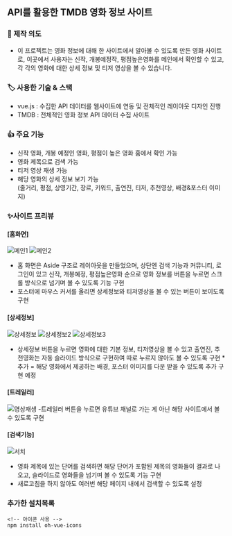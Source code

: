 ## API를 활용한 TMDB 영화 정보 사이트

### 📑 제작 의도

- 이 프로젝트는 영화 정보에 대해 한 사이트에서 알아볼 수 있도록 만든 영화 사이트로, 이곳에서 사용자는 신작, 개봉예정작, 평점높은영화를 메인에서 확인할 수 있고, 각 각의 영화에 대한 상세 정보 및 티저 영상을 볼 수 있습니다.

### 🏷️ 사용한 기술 & 스택

- vue.js : 수집한 API 데이터를 웹사이트에 연동 및 전체적인 레이아웃 디자인 진행
- TMDB : 전체적인 영화 정보 API 데이터 수집 사이트

### 👍 주요 기능

- 신작 영화, 개봉 예정인 영화, 평점이 높은 영화 홈에서 확인 가능
- 영화 제목으로 검색 가능
- 티저 영상 재생 가능
- 해당 영화의 상세 정보 보기 가능<br>
  (줄거리, 평점, 상영기간, 장르, 키워드, 출연진, 티저, 추천영상, 배경&포스터 이미지)

### ✨사이트 프리뷰

#### [홈화면]

![메인1](https://github.com/HwangInJi/cultureChart/assets/163365140/aa00b7ed-6e8a-4a79-9cbf-139405564725)
![메인2](https://github.com/HwangInJi/cultureChart/assets/163365140/f59d8d23-927c-4c75-bdca-b65452a2001c)

- 홈 화면은 Aside 구조로 레이아웃을 만들었으며, 상단엔 검색 기능과 커뮤니티, 로그인이 있고 신작, 개봉예정, 평점높은영화 순으로 영화 정보를 버튼을 누르면 스크롤 방식으로 넘기며 볼 수 있도록 기능 구현
- 포스터에 마우스 커서를 올리면 상세정보와 티저영상을 볼 수 있는 버튼이 보이도록 구현

#### [상세정보]

![상세정보](https://github.com/HwangInJi/cultureChart/assets/163365140/d2019f27-6c34-47bc-8723-4a7803e1a703)
![상세정보2](https://github.com/HwangInJi/cultureChart/assets/163365140/a4c80c84-f892-43c8-83dd-5f6ed6b27c1d)
![상세정보3](https://github.com/HwangInJi/cultureChart/assets/163365140/19790d32-877e-4205-b296-22e4fc271c57)

- 상세정보 버튼을 누르면 영화에 대한 기본 정보, 티저영상을 볼 수 있고 출연진, 추천영화는 자동 슬라이드 방식으로 구현하여 따로 누르지 않아도 볼 수 있도록 구현 \*추가 = 해당 영화에서 제공하는 배경, 포스터 이미지를 다운 받을 수 있도록 추가 구현 예정

#### [트레일러]

![영상재생](https://github.com/HwangInJi/cultureChart/assets/163365140/3f375dc3-aa14-49dc-b711-78595635f4c1) -트레일러 버튼을 누르면 유튜브 채널로 가는 게 아닌 해당 사이트에서 볼 수 있도록 구현

#### [검색기능]

![서치](https://github.com/HwangInJi/cultureChart/assets/163365140/10a35c5b-69a1-4b8f-9545-ae5f9fe25b23)

- 영화 제목에 있는 단어를 검색하면 해당 단어가 포함된 제목의 영화들이 결과로 나오고, 슬라이드로 영화들을 넘기며 볼 수 있도록 기능 구현
- 새로고침을 하지 않아도 여러번 해당 페이지 내에서 검색할 수 있도록 설정

### 추가한 설치목록

```
<!-- 아이콘 사용 -->
npm install oh-vue-icons
```
